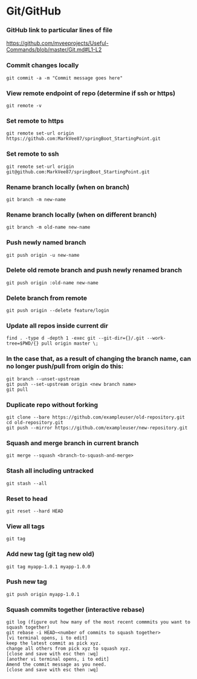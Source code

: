 # Git/GitHub

### GitHub link to particular lines of file
https://github.com/mveeprojects/Useful-Commands/blob/master/Git.md#L1-L2

### Commit changes locally
```shell
git commit -a -m "Commit message goes here"
```

### View remote endpoint of repo (determine if ssh or https)
```shell
git remote -v
```

### Set remote to https
```shell
git remote set-url origin https://github.com:MarkVee87/springBoot_StartingPoint.git
```

### Set remote to ssh
```shell
git remote set-url origin git@github.com:MarkVee87/springBoot_StartingPoint.git
```

### Rename branch locally (when on branch)
```shell
git branch -m new-name
```

### Rename branch locally (when on different branch)
```shell
git branch -m old-name new-name
```

### Push newly named branch
```shell
git push origin -u new-name
```

### Delete old remote branch and push newly renamed branch
```shell
git push origin :old-name new-name
```

### Delete branch from remote
```shell
git push origin --delete feature/login
```

### Update all repos inside current dir
```shell
find . -type d -depth 1 -exec git --git-dir={}/.git --work-tree=$PWD/{} pull origin master \;
```

### In the case that, as a result of changing the branch name, can no longer push/pull from origin do this:
```shell
git branch --unset-upstream
git push --set-upstream origin <new branch name>
git pull
```

### Duplicate repo without forking
```shell
git clone --bare https://github.com/exampleuser/old-repository.git
cd old-repository.git
git push --mirror https://github.com/exampleuser/new-repository.git
```

### Squash and merge branch in current branch
```shell
git merge --squash <branch-to-squash-and-merge>
```

### Stash all including untracked
```shell
git stash --all
```

### Reset to head
```shell
git reset --hard HEAD
```

### View all tags
```shell
git tag
```

### Add new tag (git tag new old)
```shell
git tag myapp-1.0.1 myapp-1.0.0
```

### Push new tag
```shell
git push origin myapp-1.0.1
```

### Squash commits together (interactive rebase)
```shell
git log (figure out how many of the most recent commmits you want to squash together)
git rebase -i HEAD~<number of commits to squash together>
[vi terminal opens, i to edit]
keep the latest commit as pick xyz.
change all others from pick xyz to squash xyz.
[close and save with esc then :wq]
[another vi terminal opens, i to edit]
Amend the commit message as you need.
[close and save with esc then :wq]
```
